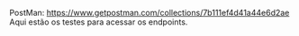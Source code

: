 PostMan: https://www.getpostman.com/collections/7b111ef4d41a44e6d2ae
    Aqui estão os testes para acessar os endpoints.